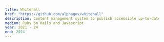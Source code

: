 ```yaml
---
title: Whitehall
href: "https://github.com/alphagov/whitehall"
description: Content management system to publish accessible up-to-date content on GOV.UK.
medium: Ruby on Rails and Javascript
year: 2021 - 24
end: 2024
---
```

